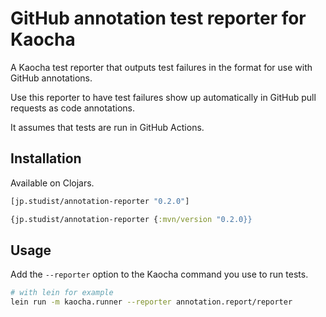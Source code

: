 # GitHub annotation test reporter for Kaocha

A Kaocha test reporter that outputs test failures in the format for use with GitHub annotations.

Use this reporter to have test failures show up automatically in GitHub pull requests as code annotations.

It assumes that tests are run in GitHub Actions.

## Installation

Available on Clojars.

```clj
[jp.studist/annotation-reporter "0.2.0"]
```
```clj
{jp.studist/annotation-reporter {:mvn/version "0.2.0}}
```

## Usage

Add the `--reporter` option to the Kaocha command you use to run tests.

```sh
# with lein for example
lein run -m kaocha.runner --reporter annotation.report/reporter
```
